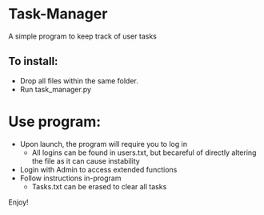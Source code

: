 # Task-Manager
A simple program to keep track of user tasks


## To install:
- Drop all files within the same folder.
- Run task_manager.py

# Use program:
- Upon launch, the program will require you to log in
  - All logins can be found in users.txt, but becareful of directly altering the file as it can cause instability
- Login with Admin to access extended functions
- Follow instructions in-program
  - Tasks.txt can be erased to clear all tasks
 
Enjoy!
